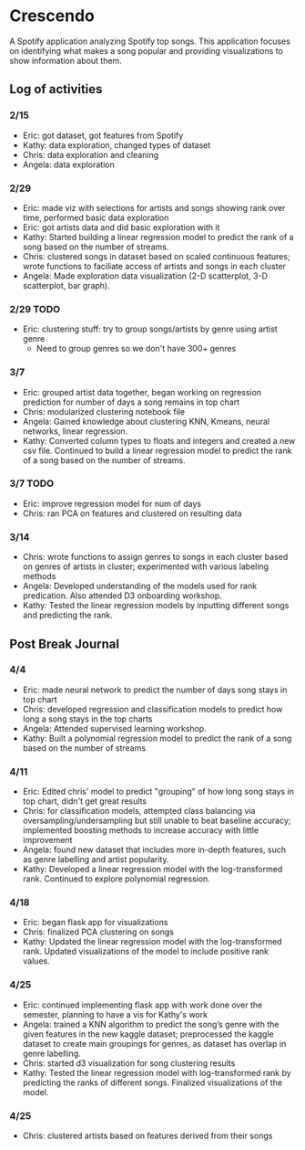 # Crescendo

A Spotify application analyzing Spotify top songs. This application focuses on identifying what makes a song popular and providing visualizations to show information about them.

## Log of activities

### 2/15

+ Eric: got dataset, got features from Spotify
+ Kathy: data exploration, changed types of dataset
+ Chris: data exploration and cleaning
+ Angela: data exploration

### 2/29

+ Eric: made viz with selections for artists and songs showing rank over time,
  performed basic data exploration
+ Eric: got artists data and did basic exploration with it
+ Kathy: Started building a linear regression model to predict the rank of a song based on the number of streams.
+ Chris: clustered songs in dataset based on scaled continuous features; wrote functions to faciliate access of artists and songs in each cluster
+ Angela: Made exploration data visualization (2-D scatterplot, 3-D scatterplot, bar graph).  

### 2/29 TODO

+ Eric: clustering stuff: try to group songs/artists by genre using artist
  genre
  + Need to group genres so we don't have 300+ genres

### 3/7

+ Eric: grouped artist data together, began working on regression prediction for
number of days a song remains in top chart
+ Chris: modularized clustering notebook file
+ Angela: Gained knowledge about clustering KNN, Kmeans, neural networks, linear regression.
+ Kathy: Converted column types to floats and integers and created a new csv file.
Continued to build a linear regression model to predict the rank of a song based on the number of streams.


### 3/7 TODO

+ Eric: improve regression model for num of days
+ Chris: ran PCA on features and clustered on resulting data

### 3/14

+ Chris: wrote functions to assign genres to songs in each cluster based on genres of artists in cluster; experimented with various labeling methods
+ Angela: Developed understanding of the models used for rank predication. Also attended D3 onboarding workshop.
+ Kathy: Tested the linear regression models by inputting different songs and predicting the rank.

## Post Break Journal

### 4/4

+ Eric: made neural network to predict the number of days song stays in top chart
+ Chris: developed regression and classification models to predict how long a song stays in the top charts
+ Angela: Attended supervised learning workshop.
+ Kathy: Built a polynomial regression model to predict the rank of a song based on the number of streams

### 4/11

+ Eric: Edited chris' model to predict "grouping" of how long song stays in top chart,
  didn't get great results
+ Chris: for classification models, attempted class balancing via oversampling/undersampling but still unable to beat baseline accuracy;
implemented boosting methods to increase accuracy with little improvement
+ Angela: found new dataset that includes more in-depth features, such as genre labelling and artist popularity.
+ Kathy: Developed a linear regression model with the log-transformed rank. Continued to explore polynomial regression.


### 4/18

+ Eric: began flask app for visualizations
+ Chris: finalized PCA clustering on songs
+ Kathy: Updated the linear regression model with the log-transformed rank.
Updated visualizations of the model to include positive rank values.

### 4/25

+ Eric: continued implementing flask app with work done over the semester,
  planning to have a vis for Kathy's work
+ Angela: trained a KNN algorithm to predict the song’s genre with the given features in the new kaggle dataset;
preprocessed the kaggle dataset to create main groupings for genres, as dataset has overlap in genre labelling.
+ Chris: started d3 visualization for song clustering results
+ Kathy: Tested the linear regression model with log-transformed rank by predicting the ranks of different songs. Finalized visualizations of the model.

### 4/25

+ Chris: clustered artists based on features derived from their songs